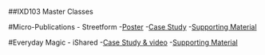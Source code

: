 ##IXD103 Master Classes

#Micro-Publications - Streetform 
-[Poster]()
-[Case Study](https://aynsleylongridge.github.io/personalportfolio/streetform.html)
-[Supporting Material](http://aynsleylongridge.tumblr.com/tagged/streetform)


#Everyday Magic - iShared
-[Case Study & video](https://aynsleylongridge.github.io/personalportfolio/ishared.html)
-[Supporting Material](http://aynsleylongridge.tumblr.com/tagged/iShared)
